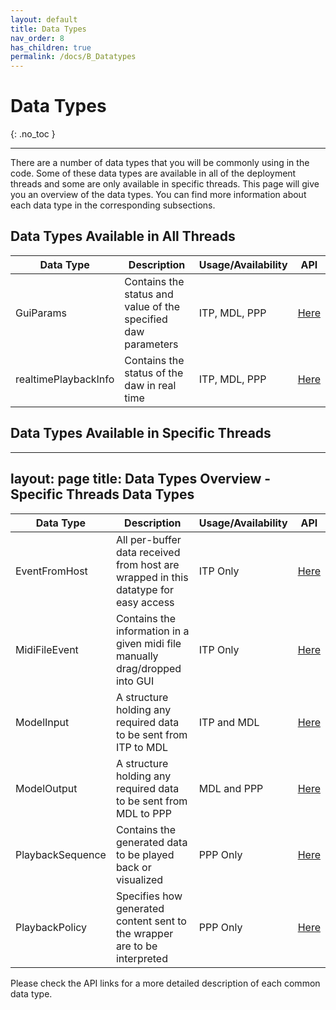 ```yaml
---
layout: default
title: Data Types
nav_order: 8
has_children: true
permalink: /docs/B_Datatypes
---
```


# Data Types
{: .no_toc }

---

There are a number of data types that you will be commonly using in the code. Some of these data types are available in 
all of the deployment threads and some are only available in specific threads. This page will give you an overview of
the data types. You can find more information about each data type in the corresponding subsections.

## Data Types Available in All Threads

| Data Type           | Description                                                                                | Usage/Availability      | API      |
|---------------------|--------------------------------------------------------------------------------------------|-------------------------|----------|
| GuiParams           | Contains the status and value of the specified daw parameters                              | ITP, MDL, PPP           | [Here]() |
| realtimePlaybackInfo| Contains the status of the daw in real time                                                | ITP, MDL, PPP           | [Here]() |

## Data Types Available in Specific Threads
---
layout: page
title: Data Types Overview - Specific Threads Data Types
---

| Data Type           | Description                                                                                | Usage/Availability      | API                 |
|---------------------|--------------------------------------------------------------------------------------------|-------------------------|---------------------|
| EventFromHost       | All per-buffer data received from host are wrapped in this datatype for easy access         | ITP Only                | [Here]()      |
| MidiFileEvent       | Contains the information in a given midi file manually drag/dropped into GUI               | ITP Only                | [Here]()      |
| ModelInput          | A structure holding any required data to be sent from ITP to MDL                           | ITP and MDL             | [Here]()      |
| ModelOutput         | A structure holding any required data to be sent from MDL to PPP                           | MDL and PPP             | [Here]()      |
| PlaybackSequence    | Contains the generated data to be played back or visualized                                | PPP Only                | [Here]()      |
| PlaybackPolicy      | Specifies how generated content sent to the wrapper are to be interpreted                  | PPP Only                | [Here]()      |

Please check the API links for a more detailed description of each common data type.

